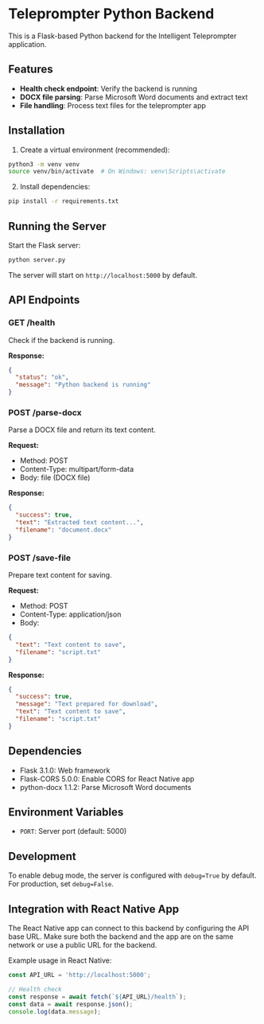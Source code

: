 # Teleprompter Python Backend

This is a Flask-based Python backend for the Intelligent Teleprompter application.

## Features

- **Health check endpoint**: Verify the backend is running
- **DOCX file parsing**: Parse Microsoft Word documents and extract text
- **File handling**: Process text files for the teleprompter app

## Installation

1. Create a virtual environment (recommended):
```bash
python3 -m venv venv
source venv/bin/activate  # On Windows: venv\Scripts\activate
```

2. Install dependencies:
```bash
pip install -r requirements.txt
```

## Running the Server

Start the Flask server:
```bash
python server.py
```

The server will start on `http://localhost:5000` by default.

## API Endpoints

### GET /health
Check if the backend is running.

**Response:**
```json
{
  "status": "ok",
  "message": "Python backend is running"
}
```

### POST /parse-docx
Parse a DOCX file and return its text content.

**Request:**
- Method: POST
- Content-Type: multipart/form-data
- Body: file (DOCX file)

**Response:**
```json
{
  "success": true,
  "text": "Extracted text content...",
  "filename": "document.docx"
}
```

### POST /save-file
Prepare text content for saving.

**Request:**
- Method: POST
- Content-Type: application/json
- Body:
```json
{
  "text": "Text content to save",
  "filename": "script.txt"
}
```

**Response:**
```json
{
  "success": true,
  "message": "Text prepared for download",
  "text": "Text content to save",
  "filename": "script.txt"
}
```

## Dependencies

- Flask 3.1.0: Web framework
- Flask-CORS 5.0.0: Enable CORS for React Native app
- python-docx 1.1.2: Parse Microsoft Word documents

## Environment Variables

- `PORT`: Server port (default: 5000)

## Development

To enable debug mode, the server is configured with `debug=True` by default. For production, set `debug=False`.

## Integration with React Native App

The React Native app can connect to this backend by configuring the API base URL. Make sure both the backend and the app are on the same network or use a public URL for the backend.

Example usage in React Native:
```javascript
const API_URL = 'http://localhost:5000';

// Health check
const response = await fetch(`${API_URL}/health`);
const data = await response.json();
console.log(data.message);
```
